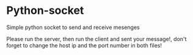 # Python-socket
Simple python socket to send and receive mesenges

Please run the server, then run the client and sent your message!, don't forget to change the host ip and the port number in both files! 
